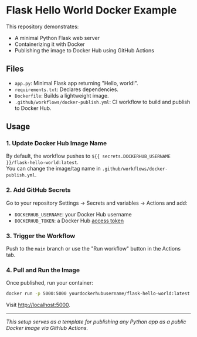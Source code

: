 # Flask Hello World Docker Example

This repository demonstrates:
- A minimal Python Flask web server
- Containerizing it with Docker
- Publishing the image to Docker Hub using GitHub Actions

## Files

- `app.py`: Minimal Flask app returning "Hello, world!".
- `requirements.txt`: Declares dependencies.
- `Dockerfile`: Builds a lightweight image.
- `.github/workflows/docker-publish.yml`: CI workflow to build and publish to Docker Hub.

## Usage

### 1. Update Docker Hub Image Name

By default, the workflow pushes to `${{ secrets.DOCKERHUB_USERNAME }}/flask-hello-world:latest`.  
You can change the image/tag name in `.github/workflows/docker-publish.yml`.

### 2. Add GitHub Secrets

Go to your repository Settings → Secrets and variables → Actions and add:

- `DOCKERHUB_USERNAME`: your Docker Hub username
- `DOCKERHUB_TOKEN`: a Docker Hub [access token](https://hub.docker.com/settings/security)

### 3. Trigger the Workflow

Push to the `main` branch or use the "Run workflow" button in the Actions tab.

### 4. Pull and Run the Image

Once published, run your container:

```sh
docker run -p 5000:5000 yourdockerhubusername/flask-hello-world:latest
```

Visit [http://localhost:5000](http://localhost:5000).

---

_This setup serves as a template for publishing any Python app as a public Docker image via GitHub Actions._